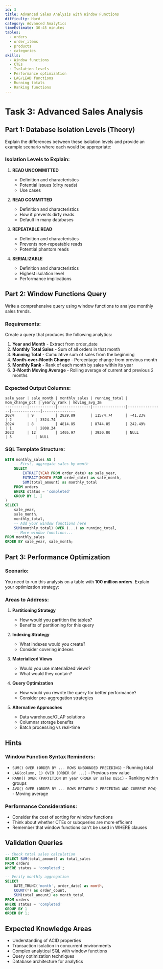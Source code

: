 ```yaml
---
id: 3
title: Advanced Sales Analysis with Window Functions
difficulty: Hard
category: Advanced Analytics
timeEstimate: 30-45 minutes
tables:
  - orders
  - order_items
  - products
  - categories
skills:
  - Window functions
  - CTEs
  - Isolation levels
  - Performance optimization
  - LAG/LEAD functions
  - Running totals
  - Ranking functions
---
```


# Task 3: Advanced Sales Analysis

## Part 1: Database Isolation Levels (Theory)

Explain the differences between these isolation levels and provide an example scenario where each would be appropriate:

### Isolation Levels to Explain:

1. **READ UNCOMMITTED**
   - Definition and characteristics
   - Potential issues (dirty reads)
   - Use cases

2. **READ COMMITTED** 
   - Definition and characteristics
   - How it prevents dirty reads
   - Default in many databases

3. **REPEATABLE READ**
   - Definition and characteristics
   - Prevents non-repeatable reads
   - Potential phantom reads

4. **SERIALIZABLE**
   - Definition and characteristics
   - Highest isolation level
   - Performance implications

## Part 2: Window Functions Query

Write a comprehensive query using window functions to analyze monthly sales trends.

### Requirements:

Create a query that produces the following analytics:

1. **Year and Month** - Extract from order_date
2. **Monthly Total Sales** - Sum of all orders in that month
3. **Running Total** - Cumulative sum of sales from the beginning
4. **Month-over-Month Change** - Percentage change from previous month
5. **Monthly Rank** - Rank of each month by sales within its year
6. **3-Month Moving Average** - Rolling average of current and previous 2 months

### Expected Output Columns:

```
sale_year | sale_month | monthly_sales | running_total | mom_change_pct | yearly_rank | moving_avg_3m
----------|------------|---------------|---------------|----------------|-------------|---------------
2024      | 9          | 2829.89       | 11574.74      | -41.23%        | 2           | 3524.74
2024      | 8          | 4814.85       | 8744.85       | 242.49%        | 1           | 2808.24
2023      | 12         | 1405.97       | 3930.00       | NULL           | 3           | NULL
```

### SQL Template Structure:

```sql
WITH monthly_sales AS (
    -- First, aggregate sales by month
    SELECT 
        EXTRACT(YEAR FROM order_date) as sale_year,
        EXTRACT(MONTH FROM order_date) as sale_month,
        SUM(total_amount) as monthly_total
    FROM orders
    WHERE status = 'completed'
    GROUP BY 1, 2
)
SELECT 
    sale_year,
    sale_month,
    monthly_total,
    -- Add your window functions here
    SUM(monthly_total) OVER (...) as running_total,
    -- More window functions...
FROM monthly_sales
ORDER BY sale_year, sale_month;
```

## Part 3: Performance Optimization

### Scenario:
You need to run this analysis on a table with **100 million orders**. Explain your optimization strategy:

### Areas to Address:

1. **Partitioning Strategy**
   - How would you partition the tables?
   - Benefits of partitioning for this query

2. **Indexing Strategy**
   - What indexes would you create?
   - Consider covering indexes

3. **Materialized Views**
   - Would you use materialized views?
   - What would they contain?

4. **Query Optimization**
   - How would you rewrite the query for better performance?
   - Consider pre-aggregation strategies

5. **Alternative Approaches**
   - Data warehouse/OLAP solutions
   - Columnar storage benefits
   - Batch processing vs real-time

## Hints

### Window Function Syntax Reminders:
- `SUM() OVER (ORDER BY ... ROWS UNBOUNDED PRECEDING)` - Running total
- `LAG(column, 1) OVER (ORDER BY ...)` - Previous row value
- `RANK() OVER (PARTITION BY year ORDER BY sales DESC)` - Ranking within groups
- `AVG() OVER (ORDER BY ... ROWS BETWEEN 2 PRECEDING AND CURRENT ROW)` - Moving average

### Performance Considerations:
- Consider the cost of sorting for window functions
- Think about whether CTEs or subqueries are more efficient
- Remember that window functions can't be used in WHERE clauses

## Validation Queries

```sql
-- Check total sales calculation
SELECT SUM(total_amount) as total_sales
FROM orders
WHERE status = 'completed';

-- Verify monthly aggregation
SELECT 
    DATE_TRUNC('month', order_date) as month,
    COUNT(*) as order_count,
    SUM(total_amount) as month_total
FROM orders
WHERE status = 'completed'
GROUP BY 1
ORDER BY 1;
```

## Expected Knowledge Areas

- Understanding of ACID properties
- Transaction isolation in concurrent environments  
- Complex analytical SQL with window functions
- Query optimization techniques
- Database architecture for analytics